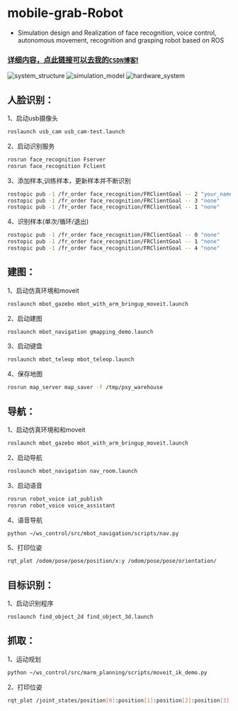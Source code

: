 # mobile-grab-Robot
* Simulation design and Realization of face recognition, voice control, autonomous movement, recognition and grasping robot based on ROS

### [详细内容，点此链接可以去我的`CSDN博客`!](https://blog.csdn.net/qq_37372155/category_9650566.html) 


![system_structure](https://raw.githubusercontent.com/pengxinyi-up/mobile-grab-Robot/master/photos/system_structure.png "系统结构") 
![simulation_model](https://raw.githubusercontent.com/pengxinyi-up/mobile-grab-Robot/master/photos/simulation_model.png "仿真模型") 
![hardware_system](https://raw.githubusercontent.com/pengxinyi-up/mobile-grab-Robot/master/photos/hardware_system.png "硬件系统") 

## 人脸识别：
1、启动usb摄像头
```bash
roslaunch usb_cam usb_cam-test.launch
```
2、启动识别服务
```bash
rosrun face_recognition Fserver
rosrun face_recognition Fclient
```
3、添加样本,训练样本，更新样本并不断识别
```bash
rostopic pub -1 /fr_order face_recognition/FRClientGoal -- 2 "your_name"
rostopic pub -1 /fr_order face_recognition/FRClientGoal -- 3 "none"
rostopic pub -1 /fr_order face_recognition/FRClientGoal -- 1 "none" 
```
4、识别样本(单次/循环/退出)
```bash
rostopic pub -1 /fr_order face_recognition/FRClientGoal -- 0 "none"
rostopic pub -1 /fr_order face_recognition/FRClientGoal -- 1 "none" 
rostopic pub -1 /fr_order face_recognition/FRClientGoal -- 4 "none" 
```
## 建图：
1、启动仿真环境和moveit
```bash
roslaunch mbot_gazebo mbot_with_arm_bringup_moveit.launch
```
2、启动建图
```bash
roslaunch mbot_navigation gmapping_demo.launch
```
3、启动键盘
```bash
roslaunch mbot_teleop mbot_teleop.launch
```
4、保存地图
```bash
rosrun map_server map_saver -f /tmp/pxy_warehouse
```

## 导航：
1、启动仿真环境和和moveit
```bash
roslaunch mbot_gazebo mbot_with_arm_bringup_moveit.launch
```
2、启动导航
```bash
roslaunch mbot_navigation nav_room.launch
```
3、启动语音
```bash
rosrun robot_voice iat_publish
rosrun robot_voice voice_assistant
```
4、语音导航
```bash
python ~/ws_control/src/mbot_navigation/scripts/nav.py
```
5、打印位姿
```bash
rqt_plot /odom/pose/pose/position/x:y /odom/pose/pose/orientation/
```

## 目标识别：
1、启动识别程序
```bash
roslaunch find_object_2d find_object_3d.launch
```

## 抓取：
1、运动规划
```bash
python ~/ws_control/src/marm_planning/scripts/moveit_ik_demo.py
```
2、打印位姿
```bash
rqt_plot /joint_states/position[0]:position[1]:position[2]:position[3]:position[4]:position[5]:position[6]
```




